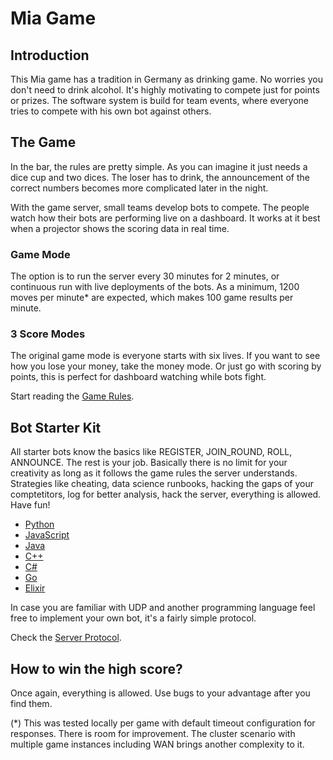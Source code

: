 # Mia Game

## Introduction

This Mia game has a tradition in Germany as drinking game. No worries you don't need to drink alcohol. It's highly motivating to compete just for points or prizes. 
The software system is build for team events, where everyone tries to compete with his own bot against others.

## The Game

In the bar, the rules are pretty simple. As you can imagine it just needs a dice cup and two dices. The loser has to drink, the announcement of the correct numbers becomes more complicated later in the night. 

With the game server, small teams develop bots to compete. The people watch how their bots are performing live on a dashboard. It works at it best when a projector shows the scoring data in real time. 

### Game Mode

The option is to run the server every 30 minutes for 2 minutes, or continuous run with live deployments of the bots. As a minimum, 1200 moves per minute* are expected, which makes 100 game results per minute.

### 3 Score Modes

The original game mode is everyone starts with six lives. If you want to see how you lose your money, take the money mode. Or just go with scoring by points, this is perfect for dashboard watching while bots fight.

Start reading the [Game Rules](docs/GameRules.md).

## Bot Starter Kit

All starter bots know the basics like REGISTER, JOIN_ROUND, ROLL, ANNOUNCE. The rest is your job. Basically there is no limit for your creativity as long as it follows the game rules the server understands. Strategies like cheating, data science runbooks, hacking the gaps of your comptetitors, log for better analysis, hack the server, everything is allowed. Have fun!

- [Python](clients/python-simple-bot/)
- [JavaScript](clients/javascript-simple-bot/)
- [Java](clients/java-simple-bot/)
- [C++](clients/cplusplus-simple-bot/)
- [C#](clients/csharp-simple-bot/)
- [Go](clients/go-simple-bot/)
- [Elixir](clients/elixir-simple-bot/)
 
In case you are familiar with UDP and another programming language feel free to implement your own bot, it's a fairly simple protocol. 

Check the [Server Protocol](docs/ServerProtocol.md).

## How to win the high score?

Once again, everything is allowed. Use bugs to your advantage after you find them.

(*) This was tested locally per game with default timeout configuration for responses. There is room for improvement. The cluster scenario with multiple game instances including WAN brings another complexity to it. 
